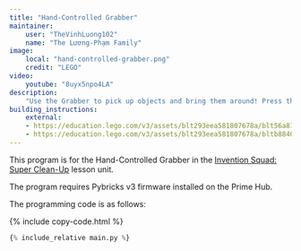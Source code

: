 ```yaml
---
title: "Hand-Controlled Grabber"
maintainer:
    user: "TheVinhLuong102"
    name: "The Lương-Phạm Family"
image:
    local: "hand-controlled-grabber.png"
    credit: "LEGO"
video:
    youtube: "8uyx5npo4LA"
description:
    "Use the Grabber to pick up objects and bring them around! Press the Force Sensor to grab objects, and release the Force Sensor to let go of them."
building_instructions:
    external:
    - https://education.lego.com/v3/assets/blt293eea581807678a/blt56a81c75560c9a81/5f8802cbf71916144453a493/supercleaup-bi-pdf-book1of3.pdf
    - https://education.lego.com/v3/assets/blt293eea581807678a/bltb8840f08a6d0362b/5f8802dc2792080f7721405c/supercleaup-bi-pdf-book3of3.pdf
---
```



This program is for the Hand-Controlled Grabber in the [Invention Squad: Super Clean-Up](https://education.lego.com/en-us/lessons/prime-invention-squad/super-cleanup) lesson unit.

The program requires Pybricks v3 firmware installed on the Prime Hub.

The programming code is as follows:

{% include copy-code.html %}
```python
{% include_relative main.py %}
```
